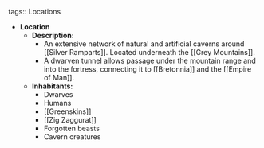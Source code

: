 tags:: Locations

- **Location**
	- **Description:**
		- An extensive network of natural and artificial caverns around [[Silver Ramparts]].  Located underneath the [[Grey Mountains]].
		- A dwarven tunnel allows passage under the mountain range and into the fortress, connecting it to [[Bretonnia]] and the [[Empire of Man]].
	- **Inhabitants:**
		- Dwarves
		- Humans
		- [[Greenskins]]
		- [[Zig Zaggurat]]
		- Forgotten beasts
		- Cavern creatures
